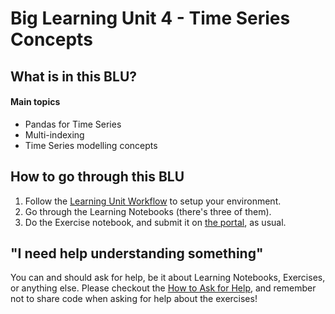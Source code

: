 # Big Learning Unit 4 - Time Series Concepts


## What is in this BLU?

#### Main topics

- Pandas for Time Series
- Multi-indexing
- Time Series modelling concepts

## How to go through this BLU

1. Follow the [Learning Unit Workflow](https://github.com/LDSSA/batch4-students#learning-unit-workflow) to setup your environment.
2. Go through the Learning Notebooks (there's three of them).
3. Do the Exercise notebook, and submit it on [the portal](https://portal.lisbondatascience.org), as usual.


## "I need help understanding something"

You can and should ask for help, be it about Learning Notebooks, Exercises, or anything else. Please checkout the [How to Ask for Help](https://github.com/LDSSA/wiki/wiki/How-to-ask-for-and-give-help), and remember not to share code when asking for help about the exercises! 
